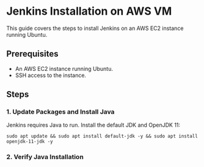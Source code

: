 # Jenkins Installation on AWS VM

This guide covers the steps to install Jenkins on an AWS EC2 instance running Ubuntu.

## Prerequisites

- An AWS EC2 instance running Ubuntu.
- SSH access to the instance.

## Steps

### 1. Update Packages and Install Java

Jenkins requires Java to run. Install the default JDK and OpenJDK 11:

```
sudo apt update && sudo apt install default-jdk -y && sudo apt install openjdk-11-jdk -y
```
### 2. Verify Java Installation
